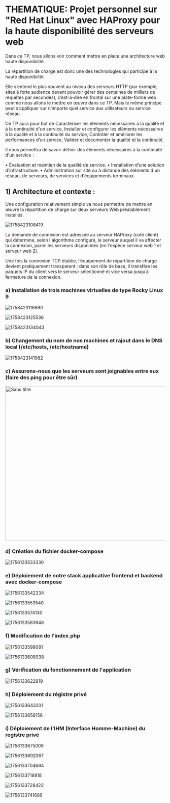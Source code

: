 # THEMATIQUE: Projet personnel sur "Red Hat Linux" avec HAProxy pour la haute disponibilité des serveurs web 

Dans ce TP, nous allons voir comment mettre en place une architecture web haute disponibilité.

La répartition de charge est donc une des technologies qui participe à la haute disponibilité.

Elle s’entend le plus souvent au niveau des serveurs HTTP (par exemple, sites à forte audience devant pouvoir gérer des centaines de milliers de requêtes par secondes), c’est-à-dire en frontal sur une plate-forme web comme nous allons le mettre en œuvre dans ce TP. Mais le même principe peut s’appliquer sur n’importe quel service aux utilisateurs ou service réseau.

Ce TP aura pour but de Caractériser les éléments nécessaires à la qualité et à la continuité d'un service, Installer et configurer les éléments nécessaires à la qualité et à la continuité du service, Contrôler et améliorer les performances d’un service, Valider et documenter la qualité et la continuité.

Il nous permettra de savoir définir des éléments nécessaires à la continuité d'un service :

• Évaluation et maintien de la qualité de service.
• Installation d’une solution d’infrastructure.
• Administration sur site ou à distance des éléments d'un réseau, de serveurs, de services et d'équipements terminaux.

## 1) Architecture et contexte :

Une configuration relativement simple va nous permettre de mettre en œuvre la répartition de charge sur deux serveurs Web préalablement installés.

![1758423108419](https://github.com/user-attachments/assets/bd976b3c-76be-4b1a-951c-fb88e54af885)

La demande de connexion est adressée au serveur HAProxy (coté client) qui détermine, selon l'algorithme configuré, le serveur auquel il va affecter la connexion, parmi les serveurs disponibles (en l'espèce serveur web 1 et serveur web 2).

Une fois la connexion TCP établie, l’équipement de répartition de charge devient pratiquement transparent : dans son rôle de base, il transfère les paquets IP du client vers le serveur sélectionné et vice versa jusqu’à fermeture de la connexion.

### a) Installation de trois machines virtuelles de type Rocky Linux 9

![1758423116890](https://github.com/user-attachments/assets/86cb1437-1051-49e5-84c4-4fa1b89dafaa)

![1758423125536](https://github.com/user-attachments/assets/8775995c-1aa8-4efa-856d-cd04dfc6dfa9)

![1758423134043](https://github.com/user-attachments/assets/6b555d6a-0bbc-4c7a-b570-3aa71d8376d8)

### b) Changement du nom de nos machines et rajout dans le DNS local (/etc/hosts, /etc/hostname)

![1758423141982](https://github.com/user-attachments/assets/9fff0883-86f7-4777-b5c5-b624b8b7b88d)

### c) Assurons-nous que les serveurs sont joignables entre eux (faire des ping pour être sûr)

<img width="588" height="486" alt="Sans titre" src="https://github.com/user-attachments/assets/29f32ee7-1c68-4bba-a112-e0c3c20c14fc" />

### d) Création du fichier docker-compose

![1756133533330](https://github.com/user-attachments/assets/d4d7b905-7888-4db6-8146-61e76edc0ed0)

### e) Déploiement de notre stack applicative frontend et backend avec docker-compose

![1756133542334](https://github.com/user-attachments/assets/e92cc84c-d148-4907-9a60-b53175aafe05)

![1756133553540](https://github.com/user-attachments/assets/16281b14-019a-4905-92fd-cd1914e401be)

![1756133574130](https://github.com/user-attachments/assets/d634876b-f82a-4bf1-a020-341a7258491b)

![1756133583948](https://github.com/user-attachments/assets/11b2045e-dfc6-4367-9e6a-4bd1addef6cc)

### f) Modification de l'index.php

![1756133598081](https://github.com/user-attachments/assets/505f1e2e-26ec-4cd7-a1cd-5af12f6af289)

![1756133608938](https://github.com/user-attachments/assets/2609ad81-57fb-4c24-ba69-306cf3124d79)

### g) Vérification du fonctionnement de l'application

![1756133622919](https://github.com/user-attachments/assets/9eb578de-0c7c-44ef-a825-c3f5cb5e6bee)

### h) Déploiement du régistre privé

![1756133643201](https://github.com/user-attachments/assets/397a42bb-2b6c-4e1f-b1f1-cc86b478470f)

![1756133658156](https://github.com/user-attachments/assets/e2211031-ba37-4133-a23a-e3481d51ac27)

### i) Déploiement de l'IHM (Interface Homme-Machine) du registre privé

![1756133675009](https://github.com/user-attachments/assets/a937db3d-776b-42fc-a1a9-67fa1799ef77)

![1756133692067](https://github.com/user-attachments/assets/e06c6b73-f947-414e-ae2d-da58e990502b)

![1756133704694](https://github.com/user-attachments/assets/9484551f-907b-47c2-8bff-e9c1d479fc73)

![1756133716818](https://github.com/user-attachments/assets/67b4a35b-794f-4e17-8538-72be60a17dad)

![1756133728422](https://github.com/user-attachments/assets/7540b704-63f9-44cf-ab41-eac3094e09aa)

![1756133741689](https://github.com/user-attachments/assets/1d0a5e01-c19d-4568-83c5-851e20f92164)









